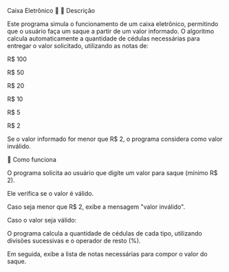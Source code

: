 Caixa Eletrônico 🏧
📌 Descrição

Este programa simula o funcionamento de um caixa eletrônico, permitindo que o usuário faça um saque a partir de um valor informado.
O algoritmo calcula automaticamente a quantidade de cédulas necessárias para entregar o valor solicitado, utilizando as notas de:

R$ 100

R$ 50

R$ 20

R$ 10

R$ 5

R$ 2

Se o valor informado for menor que R$ 2, o programa considera como valor inválido.

🚀 Como funciona

O programa solicita ao usuário que digite um valor para saque (mínimo R$ 2).

Ele verifica se o valor é válido.

Caso seja menor que R$ 2, exibe a mensagem "valor inválido".

Caso o valor seja válido:

O programa calcula a quantidade de cédulas de cada tipo, utilizando divisões sucessivas e o operador de resto (%).

Em seguida, exibe a lista de notas necessárias para compor o valor do saque.
